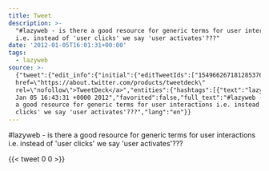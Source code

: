 ```yaml
---
title: Tweet
description: >-
  "#lazyweb - is there a good resource for generic terms for user interactions
  i.e. instead of 'user clicks' we say 'user activates'???"
date: '2012-01-05T16:01:31+00:00'
tags:
  - lazyweb
source: >-
  {"tweet":{"edit_info":{"initial":{"editTweetIds":["154966267181285376"],"editableUntil":"2012-01-05T17:43:31.887Z","editsRemaining":"5","isEditEligible":true}},"retweeted":false,"source":"<a
  href=\"https://about.twitter.com/products/tweetdeck\"
  rel=\"nofollow\">TweetDeck</a>","entities":{"hashtags":[{"text":"lazyweb","indices":["0","8"]}],"symbols":[],"user_mentions":[],"urls":[]},"display_text_range":["0","132"],"favorite_count":"0","id_str":"154966267181285376","truncated":false,"retweet_count":"0","id":"154966267181285376","created_at":"Thu
  Jan 05 16:43:31 +0000 2012","favorited":false,"full_text":"#lazyweb - is there
  a good resource for generic terms for user interactions i.e. instead of 'user
  clicks' we say 'user activates'???","lang":"en"}}
---
```

#lazyweb - is there a good resource for generic terms for user interactions i.e. instead of 'user clicks' we say 'user activates'???
    
{{< tweet 0 0 >}}
    
